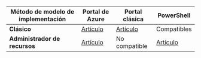 |**Método de modelo de implementación**|**Portal de Azure**| **Portal clásica** | **PowerShell**|
|-------------------------------------|-----------------|---------------------|---------------|
|**Clásico** |  [Artículo](../articles/vpn-gateway/vpn-gateway-howto-point-to-site-classic-azure-portal.md)| [Artículo](../articles/vpn-gateway/vpn-gateway-point-to-site-create.md)  | Compatibles |
|**Administrador de recursos** |[Artículo](../articles/vpn-gateway/vpn-gateway-howto-point-to-site-resource-manager-portal.md)| No compatible   | [Artículo](../articles/vpn-gateway/vpn-gateway-howto-point-to-site-rm-ps.md)  |

